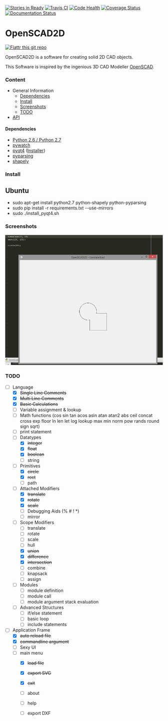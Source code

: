 [![Stories in Ready](https://badge.waffle.io/fablab-ka/OpenSCAD2D.png?label=ready&title=Ready)](https://waffle.io/fablab-ka/OpenSCAD2D)
[![Travis CI](https://api.travis-ci.org/fablab-ka/OpenSCAD2D.png)](https://travis-ci.org/fablab-ka/OpenSCAD2D)
[![Code Health](https://landscape.io/github/fablab-ka/OpenSCAD2D/master/landscape.svg?style=flat)](https://landscape.io/github/fablab-ka/OpenSCAD2D/master)
[![Coverage Status](https://coveralls.io/repos/fablab-ka/OpenSCAD2D/badge.svg)](https://coveralls.io/r/fablab-ka/OpenSCAD2D)
[![Documentation Status](https://readthedocs.org/projects/openscad2d/badge/?version=latest)](https://readthedocs.org/projects/openscad2d/?badge=latest)

OpenSCAD2D
==========

[![Flattr this git repo](http://api.flattr.com/button/flattr-badge-large.png)](https://flattr.com/submit/auto?user_id=fablab&url=https%3A%2F%2Fgithub.com%2Ffablab-ka%2FOpenSCAD2D&title=OpenSCAD2D&language=&tags=github&category=software)



OpenSCAD2D is a software for creating solid 2D CAD objects.

This Software is inspired by the ingenious 3D CAD Modeller [OpenSCAD](http://www.openscad.org/).

### Content

* General Information
    * [Dependencies](#Dependencies)
    * [Install](#Install)
    * [Screenshots](#Screenshots)
    * [TODO](#TODO)
* [API](https://github.com/fablab-ka/OpenSCAD2D/wiki/API)

#### Dependencies

* [Python 2.6 / Python 2.7](https://www.python.org/downloads/)
* [pywatch](https://github.com/cmheisel/pywatch)
* [pyqt4](http://www.riverbankcomputing.co.uk/software/pyqt/intro) ([Installer](http://sourceforge.net/projects/pyqt/files/PyQt4/PyQt-4.11.3/PyQt4-4.11.3-gpl-Py2.7-Qt4.8.6-x32.exe))
* [pyparsing](http://pyparsing.wikispaces.com/Download+and+Installation)
* [shapely](https://pypi.python.org/pypi/Shapely#downloads)

### Install

## Ubuntu

* sudo apt-get install python2.7 python-shapely python-pyparsing
* sudo pip install -r requirements.txt --use-mirrors
* sudo ./install_pyqt4.sh

### Screenshots

![Image of First Union](https://raw.githubusercontent.com/fablab-ka/OpenSCAD2D/master/docs/first_union.png)

### TODO

* [ ] Language
    * [x] ~~Single Line Comments~~
    * [x] ~~Multi Line Comments~~
    * [x] ~~Basic Calculations~~
    * [ ] Variable assignment & lookup
    * [ ] Math functions (cos sin tan acos asin atan atan2 abs ceil concat cross exp floor ln len let log lookup max min norm pow rands round sign sqrt)
    * [ ] print statement
    * [ ] Datatypes
        * [x] ~~integer~~
        * [x] ~~float~~
        * [x] ~~boolean~~
        * [ ] string
    * [ ] Primitives
        * [x] ~~circle~~
        * [x] ~~rect~~
        * [ ] path
    * [ ] Attached Modifiers
        * [x] ~~translate~~
        * [x] ~~rotate~~
        * [x] ~~scale~~
        * [ ] Debugging Aids (% # ! *)
        * [ ] mirror
    * [ ] Scope Modifiers
        * [ ] translate
        * [ ] rotate
        * [ ] scale
        * [ ] hull
        * [x] ~~union~~
        * [x] ~~difference~~
        * [x] ~~intersection~~
        * [ ] combine
        * [ ] knapsack
        * [ ] assign
    * [ ] Modules
        * [ ] module definition
        * [ ] module call
        * [ ] module argument stack evaluation
    * [ ] Advanced Structures
        * [ ] if/else statement
        * [ ] basic loop
        * [ ] include statements
* [ ] Application Frame
    * [x] ~~auto reload file~~
    * [x] ~~commandline argument~~
    * [ ] Sexy UI
    * [ ] main menu 
        * [x] ~~load file~~
        * [x] ~~export SVG~~
        * [x] ~~exit~~
        * [ ] about
        * [ ] help
        * [ ] export DXF


